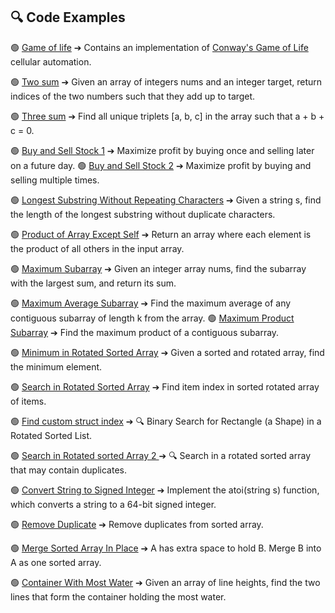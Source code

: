 ## 🔍 Code Examples

🟢 [Game of life](game_of_life.md) ➔
 Contains an implementation of [Conway's Game of Life](https://en.wikipedia.org/wiki/Conway%27s_Game_of_Life) cellular automation.
 
🟢 [Two sum](two_sum.md) ➔ Given an array of integers nums and an integer target, return indices of the two numbers such that they add up to target.

🟢 [Three sum](3sum.md) ➔ Find all unique triplets [a, b, c] in the array such that a + b + c = 0.

🟢 [ Buy and Sell Stock 1](buy_and_sell_stock.md) ➔ Maximize profit by buying once and selling later on a future day.
🟢 [ Buy and Sell Stock 2](buy_and_sell_stock_2.md) ➔ Maximize profit by buying and selling multiple times.

🟢 [ Longest Substring Without Repeating Characters](longest_substr_no_char_repeats.md) ➔ Given a string s, find the length of the longest substring without duplicate characters.

🟢 [ Product of Array Except Self](product_of_array_except_self.md) ➔ Return an array where each element is the product of all others in the input array.

🟢 [ Maximum Subarray](max_sum_sub_array.md) ➔ Given an integer array nums, find the subarray with the largest sum, and return its sum.

🟢 [ Maximum Average Subarray](max_average_subarray.md) ➔ Find the maximum average of any contiguous subarray of length k from the array.
🟢 [ Maximum Product Subarray](max_subarray_product.md) ➔ Find the maximum product of a contiguous subarray.

🟢 [ Minimum in Rotated Sorted Array](min_in_sorted_rotated_arr.md) ➔ Given a sorted and rotated array, find the minimum element.  

🟢 [ Search in Rotated Sorted Array](search_sorted_rotated_arr.md) ➔ Find item index in sorted rotated array of items.

  🟢 [ Find custom struct index](shapes.md) ➔ 🔍 Binary Search for Rectangle (a Shape) in a Rotated Sorted List.
  
  🟢 [ Search in Rotated sorted Array 2 ](search_sorted_rotated_duplicates.md) ➔ 🔍 Search in a rotated sorted array that may contain duplicates.
  
🟢 [ Convert String to Signed Integer](atoi.md) ➔ Implement the atoi(string s) function, which converts a string to a 64-bit signed integer.  

🟢 [ Remove Duplicate](remove_duplicates_sorted_arr.md) ➔ Remove duplicates from sorted array.  

🟢 [ Merge Sorted Array In Place](merge_shorted_arr_in_place.md) ➔ A has extra space to hold B. Merge B into A as one sorted array.  

🟢 [ Container With Most Water](water_container_max_area.md) ➔ Given an array of line heights, find the two lines that form the container holding the most water.  
